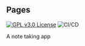 ## Pages

[![GPL v3.0 License][license-shield]][license-url]
![CI/CD](https://github.com/anapeksha/Pages/workflows/build/badge.svg)

A note taking app

[license-shield]: https://img.shields.io/github/license/anapeksha/Pages.svg
[license-url]: https://github.com/anapeksha/Pages/blob/main/LICENSE
